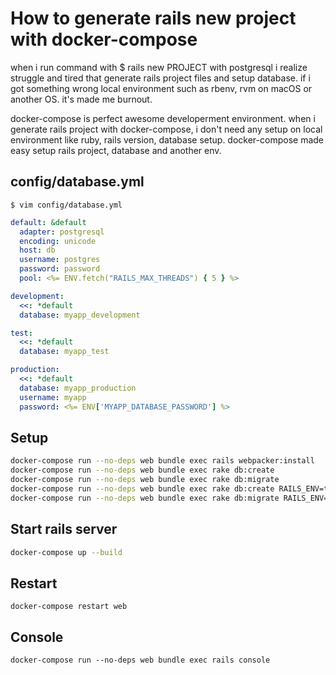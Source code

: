 # How to generate rails new project with docker-compose

when i run command with $ rails new PROJECT with postgresql
i realize struggle and tired that generate rails project files and setup database. 
if i got something wrong local environment such as rbenv, rvm on macOS or another OS. it's made me burnout.

docker-compose is perfect awesome developerment environment. 
when i generate rails project with docker-compose, i don't need any setup on local environment like ruby, rails version, database setup. 
docker-compose made easy setup rails project, database and another env.

## config/database.yml
```
$ vim config/database.yml
```
```yaml
default: &default
  adapter: postgresql
  encoding: unicode
  host: db
  username: postgres
  password: password
  pool: <%= ENV.fetch("RAILS_MAX_THREADS") { 5 } %>

development:
  <<: *default
  database: myapp_development

test:
  <<: *default
  database: myapp_test

production:
  <<: *default
  database: myapp_production
  username: myapp
  password: <%= ENV['MYAPP_DATABASE_PASSWORD'] %>
```

## Setup
```bash
docker-compose run --no-deps web bundle exec rails webpacker:install
docker-compose run --no-deps web bundle exec rake db:create
docker-compose run --no-deps web bundle exec rake db:migrate
docker-compose run --no-deps web bundle exec rake db:create RAILS_ENV=test
docker-compose run --no-deps web bundle exec rake db:migrate RAILS_ENV=test
```

## Start rails server
```bash
docker-compose up --build
```

## Restart
```
docker-compose restart web
```

## Console
```
docker-compose run --no-deps web bundle exec rails console
```

